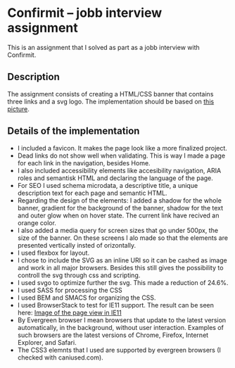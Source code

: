 Confirmit – jobb interview assignment
====================================
This is an assignment that I solved as part as a jobb interview with Confirmit.

Description
------------
The assignment consists of creating a HTML/CSS banner that contains three links and a svg logo. The implementation should be based on [this picture](https://github.com/johanna-ux/confirmit-assignment/blob/master/_doc/assignment_files/Menu.psd).

Details of the implementation
-------------------------------
* I included a favicon. It makes the page look like a more finalized project.
* Dead links do not show well when validating. This is way I made a page for each link in the navigation, besides Home.
* I also included accessibility elements like accesibility navigation, ARIA roles and semantisk HTML and declaring the language of the page.
* For SEO I used schema microdata, a descriptive title, a unique description text for each page and semantic HTML. 
* Regarding the design of the elements: I added a shadow for the whole banner, gradient for the background of the banner, shadow for the text and outer glow when on hover state. The current link have recived an orange color.
* I also added a media query for screen sizes that go under 500px, the size of the banner. On these screens I alo made so that the elements are presented vertically insted of orizontally.
* I used flexbox for layout.
* I chose to include the SVG as an inline URI so it can be cashed as image and work in all major browsers. Besides this still gives the possibility to controll the svg through css and scripting.
* I used svgo to optimize further the svg. This made a reduction of 24.6%.
* I used SASS for processing the CSS
* I used BEM and SMACS for organizing the CSS.
* I used BrowserStack to test for IE11 support. The result can be seen here: [Image of the page view in IE11](https://www.browserstack.com/screenshots/28db36938794cf66abc473fcc39ec388a88c68f8) 
* By Evergreen browser I mean browsers that update to the latest version automatically, in the background, without user interaction. Examples of such browsers are the latest versions of Chrome, Firefox, Internet Explorer, and Safari. 
* The CSS3 elemnts that I used are supported by evergreen browsers (I checked with caniused.com).

